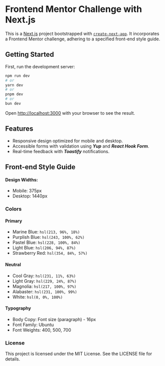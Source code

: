 # Frontend Mentor Challenge with Next.js

This is a [Next.js](https://nextjs.org) project bootstrapped with [`create-next-app`](https://nextjs.org/docs/app/api-reference/cli/create-next-app). It incorporates a Frontend Mentor challenge, adhering to a specified front-end style guide.

## Getting Started

First, run the development server:

```bash
npm run dev
# or
yarn dev
# or
pnpm dev
# or
bun dev
```

Open [http://localhost:3000](http://localhost:3000) with your browser to see the result.

## Features

- Responsive design optimized for mobile and desktop.
- Accessible forms with validation using ***Yup*** and ***React Hook Form***.
- Real-time feedback with ***Toastify*** notifications.

## Front-end Style Guide

#### Design Widths:
- Mobile: 375px
- Desktop: 1440px

### Colors

#### Primary
- Marine Blue: ```hsl(213, 96%, 18%)```
- Purplish Blue: ```hsl(243, 100%, 62%)```
- Pastel Blue: ```hsl(228, 100%, 84%)```
- Light Blue: ```hsl(206, 94%, 87%)```
- Strawberry Red: ```hsl(354, 84%, 57%)```

#### Neutral

- Cool Gray: ```hsl(231, 11%, 63%)```
- Light Gray: ```hsl(229, 24%, 87%)```
- Magnolia: ```hsl(217, 100%, 97%)```
- Alabaster: ```hsl(231, 100%, 99%)```
- White: ```hsl(0, 0%, 100%)```

#### Typography
- Body Copy: Font size (paragraph) - 16px
- Font Family: Ubuntu
- Font Weights: 400, 500, 700


### License
This project is licensed under the MIT License. See the LICENSE file for details.